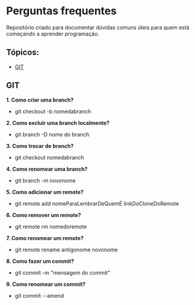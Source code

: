 # Perguntas frequentes

Repositório criado para documentar dúvidas comuns úteis para quem está começando a aprender programação.

## Tópicos:

* [GIT](#git)

## GIT
**1. Como criar uma branch?**
- git checkout -b nomedabranch

**2. Como excluir uma branch localmente?**
- git branch -D nome do branch

**3. Como trocar de branch?**
- git checkout nomedabranch

**4. Como renomear uma branch?**
- git branch -m novonome

**5. Como adicionar um remote?**
- git remote add nomeParaLembrarDeQuemÉ linkDoCloneDoRemote

**6. Como remover um remote?**
- git remote rm nomedoremote

**7. Como renomear um remote?**
- git remote rename antigonome novonome

**8. Como fazer um commit?**
- git commit -m "mensagem do commit"

**9. Como renomear um commit?**
- git commit --amend
